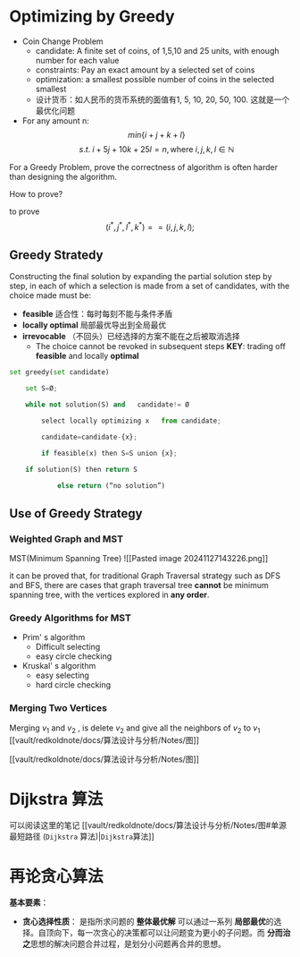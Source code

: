 

# Optimizing by Greedy

- Coin Change Problem
	- candidate: A finite set of coins, of 1,5,10 and 25 units, with enough number for each value
	- constraints: Pay an exact amount by a selected set of coins
	- optimization: a smallest possible number of coins in the selected smallest
	- 设计货币：如人民币的货币系统的面值有1, 5, 10, 20, 50, 100. 这就是一个最优化问题
- For any amount n:
$$
	min\{i+j+k+l\}
$$
$$
	s.t.\; i+5j+10k+25l=n, 	\text{where $i,j,k,l\in \mathbb{N}$}
$$

For a Greedy Problem, prove the correctness of algorithm is often harder than designing the algorithm.

How to prove?

to prove 
$$
(i^*,j^*,l^*,k^*)==(i,j,k,l);
$$
## Greedy Stratedy
Constructing the final solution by expanding the partial solution step by step, in each of which a selection is made from a set of candidates, with the choice made must be:
- **feasible** 适合性：每时每刻不能与条件矛盾
- **locally optimal** 局部最优导出到全局最优
- **irrevocable** （不回头）已经选择的方案不能在之后被取消选择
	- The choice cannot be revoked in subsequent steps
**KEY**: trading off **feasible** and locally **optimal**
```python
set greedy(set candidate)

    set S=Ø;

    while not solution(S) and   candidate!= Ø

        select locally optimizing x   from candidate;

        candidate=candidate-{x};

        if feasible(x) then S=S union {x};

    if solution(S) then return S

            else return (“no solution”)
```

## Use of Greedy Strategy
### Weighted Graph and MST
MST(Minimum Spanning Tree)
![[Pasted image 20241127143226.png]]

it can be proved that, 
for traditional Graph Traversal strategy such as DFS and BFS, there are cases that graph traversal tree **cannot** be minimum spanning tree, with the vertices explored in **any order**.

### Greedy Algorithms for MST
- Prim' s algorithm
	- Difficult selecting
	- easy circle checking
- Kruskal' s algorithm
	- easy selecting
	- hard circle checking
### Merging Two Vertices
Merging $v_1$ and $v_{2}$ , is delete $v_2$ and give all the neighbors of $v_2$ to $v_{1}$
[[vault/redkoldnote/docs/算法设计与分析/Notes/图]]

[[vault/redkoldnote/docs/算法设计与分析/Notes/图]]


# Dijkstra 算法
可以阅读这里的笔记 [[vault/redkoldnote/docs/算法设计与分析/Notes/图#单源最短路径 (`Dijkstra` 算法)|`Dijkstra`算法]]
# 再论贪心算法
**基本要素**：
- **贪心选择性质**：
	是指所求问题的 **整体最优解** 可以通过一系列 **局部最优**的选择。自顶向下，每一次贪心的决策都可以让问题变为更小的子问题。而 **分而治之**思想的解决问题合并过程，是划分小问题再合并的思想。
